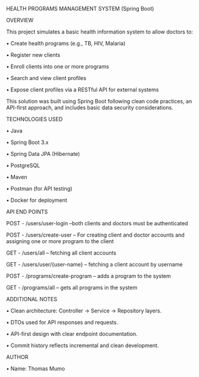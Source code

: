 HEALTH PROGRAMS MANAGEMENT SYSTEM (Spring Boot)

OVERVIEW

This project simulates a basic health information system to allow doctors to:

•	Create health programs (e.g., TB, HIV, Malaria)

•	Register new clients

•	Enroll clients into one or more programs

•	Search and view client profiles

•	Expose client profiles via a RESTful API for external systems

This solution was built using Spring Boot following clean code practices, an API-first approach, and includes basic data security considerations.


TECHNOLOGIES USED

•	Java 

•	Spring Boot 3.x

•	Spring Data JPA (Hibernate)

•	PostgreSQL

•	Maven

•	Postman (for API testing)

•	Docker for deployment


API END POINTS

POST - /users/user-login –both clients and doctors must be authenticated

POST - /users/create-user – For creating client and doctor accounts and assigning  one or more program to the client

GET - /users/all – fetching all client accounts

GET - /users/user/{user-name} – fetching a client account by username

POST - /programs/create-program – adds a program to the system

GET - /programs/all – gets all programs in the system


 ADDITIONAL NOTES
 
•	Clean architecture: Controller → Service → Repository layers.

•	DTOs used for API responses and requests.

•	API-first design with clear endpoint documentation.

•	Commit history reflects incremental and clean development.


 AUTHOR
 
•	Name: Thomas Mumo



